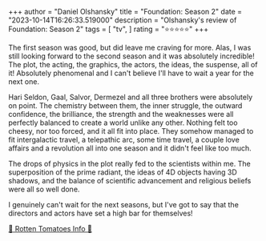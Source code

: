 +++
author = "Daniel Olshansky"
title = "Foundation: Season 2"
date = "2023-10-14T16:26:33.519000"
description = "Olshansky's review of Foundation: Season 2"
tags = [
    "tv",
]
rating = "⭐⭐⭐⭐⭐"
+++

The first season was good, but did leave me craving for more. Alas, I was still looking forward to the second season and it was absolutely incredible! The plot, the acting, the graphics, the actors, the ideas, the suspense, all of it! Absolutely phenomenal and I can't believe I'll have to wait a year for the next one.

Hari Seldon, Gaal, Salvor, Dermezel and all three brothers were absolutely on point. The chemistry between them, the inner struggle, the outward confidence, the brilliance, the strength and the weaknesses were all perfectly balanced to create a world unlike any other. Nothing felt too cheesy, nor too forced, and it all fit into place. They somehow managed to fit intergalactic travel, a telepathic arc, some time travel, a couple love affairs and a revolution all into one season and it didn't feel like too much.

The drops of physics in the plot really fed to the scientists within me. The superposition of the prime radiant, the ideas of 4D objects having 3D shadows, and the balance of scientific advancement and religious beliefs were all so well done.

I genuinely can't wait for the next seasons, but I've got to say that the directors and actors have set a high bar for themselves!

[🍅 Rotten Tomatoes Info 🍅](https://www.rottentomatoes.com//tv/foundation/s02)
